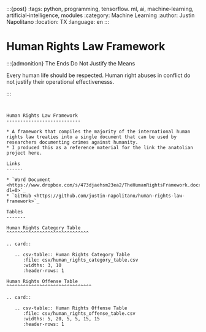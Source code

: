 
:::{post}
:tags: python, programming, tensorflow. ml, ai, machine-learning, artificial-intelligence, modules
:category: Machine Learning
:author: Justin Napolitano
:location: TX
:language: en
:::


# Human Rights Law Framework

:::{admonition} The Ends Do Not Justify the Means

Every human life should be respected.  Human right abuses in conflict do not justify their operational effectivenesss.

:::

```{eval-rst}


Human Rights Law Framework
---------------------------

* A framework that compiles the majority of the international human rights law treaties into a single document that can be used by researchers documenting crimes against humanity. 
* I produced this as a reference material for the link the anatolian project here. 

Links
------

* `Word Document <https://www.dropbox.com/s/473djaehsm23ea2/TheHumanRightsFramework.docx?dl=0>`_
* `GitHub <https://github.com/justin-napolitano/human-rights-law-framework>`_

Tables
-------

Human Rights Category Table
^^^^^^^^^^^^^^^^^^^^^^^^^^^^^^

.. card:: 

   .. csv-table:: Human Rights Category Table
      :file: csv/human_rights_category_table.csv
      :widths: 3, 10
      :header-rows: 1

Human Rights Offense Table
^^^^^^^^^^^^^^^^^^^^^^^^^^^^^^^

.. card:: 
   
   .. csv-table:: Human Rights Offense Table
      :file: csv/human_rights_offense_table.csv
      :widths: 5, 20, 5, 5, 15, 15
      :header-rows: 1

```